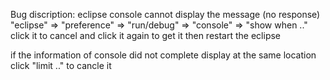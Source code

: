 Bug discription:
eclipse console cannot display the message (no response)
"eclipse" => "preference" => "run/debug" => "console" => "show when .."
click it to cancel and click it again to get it
then restart the eclipse

if the information of console did not complete display
at the same location click "limit .." to cancle it

